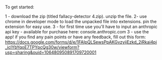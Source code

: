 To get started:

1 - download the zip (titled fallacy-detector 4.zip). unzip the file.
2- use chrome in developer mode to load the unpacked file into extensions. pin the extension for easy use.
3 - for first time use you'll have to input an anthropic api key - available for purchase here: console.anthropic.com
3 - use the app! if you find any pain points or have any feedback, fill out this form: https://docs.google.com/forms/d/e/1FAIpQLSewsPpAKGvzyijEzkd_2iRkai4pi_iclYbYqoE7TPYpcQg30w/viewform?usp=sharing&ouid=106480950891709720001
